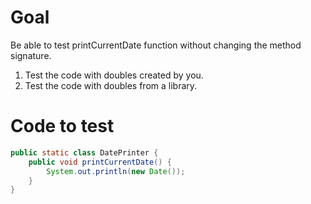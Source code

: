# Goal
Be able to test printCurrentDate function without changing the method signature.

1. Test the code with doubles created by you.
2. Test the code with doubles from a library.

# Code to test
```java
public static class DatePrinter {
    public void printCurrentDate() {
		System.out.println(new Date());
	}
}
```
	
